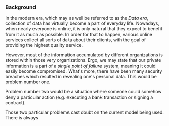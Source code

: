 ### Background

In the modern era, which may as well be referred to as the *Data era*, collection of data has virtually become a part of everyday life. Nowadays, when nearly everyone is online, it is only natural that they expect to benefit from it as much as possible. In order for that to happen, various online services collect all sorts of data about their clients, with the goal of providing the highest quality service.

However, most of the information accumulated by different organizations is stored within those very organizations. Ergo, we may state that our private information is a part of a *single point of failure* system, meaning it could easily become compromised. What's more, there have been many security breaches which resulted in revealing one's personal data. This would be problem number one.

Problem number two would be a situation where someone could somehow deny a particular action (e.g. executing a bank transaction or signing a contract).

Those two particular problems cast doubt on the current model being used. There is always 
<!--stackedit_data:
eyJoaXN0b3J5IjpbLTExOTMwODQwNTgsMjEzMTk0NDI4NSwtMT
g5MTE0MDc4NywtNzY1ODI3MjkyLC04NjkxNTY2NjEsLTEzMTk0
MzQxMTksLTIxMTE1NTQyNTIsLTE0ODY5MDkxNzcsLTE5ODIyMj
c5MTUsLTM1ODkyOTM3OSwxMDE4NTc0NDI3LC00NDg0ODg0MjBd
fQ==
-->